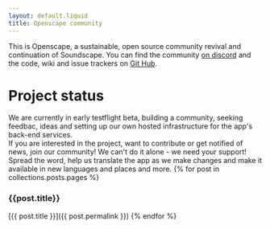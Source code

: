 ```yaml
---
layout: default.liquid
title: Openscape community
---
```

This is Openscape, a sustainable, open source community revival and continuation of Soundscape. You can find the community [on discord](https://discord.gg/2UCc9yHmRh) and the code, wiki and issue trackers on [Git Hub](https://github.com/openscape-community).  

# Project status
We are currently in early testflight beta, building a community, seeking feedbac, ideas and setting up our own hosted infrastructure for the app's back-end services.  
If you are interested in the project, want to contribute or get notified of news, join our community! We can't do it alone - we need your support! Spread the word, help us translate the app as we make changes and make it available in new languages and places and more.
{% for post in collections.posts.pages %}
### {{post.title}}

[{{ post.title }}]({{ post.permalink }})
{% endfor %}
